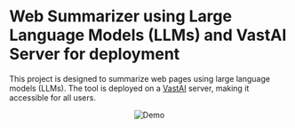 # Web Summarizer using Large Language Models (LLMs) and VastAI Server for deployment

This project is designed to summarize web pages using large language models (LLMs). The tool is deployed on a [VastAI](https://vast.ai/) server, making it accessible for all users.

<div align="center">

![Demo](assets/demo.gif)

</div>